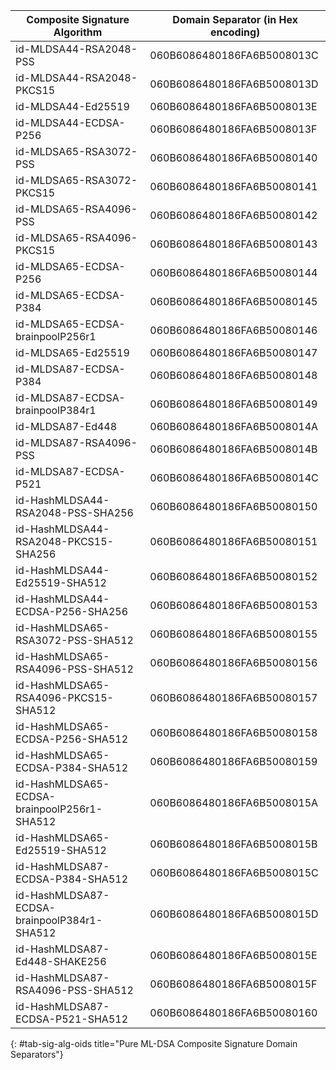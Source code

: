| Composite Signature Algorithm                | Domain Separator (in Hex encoding)|
| -------------------------------------------  | --------------------------------- |
| id-MLDSA44-RSA2048-PSS                         | 060B6086480186FA6B5008013C |
| id-MLDSA44-RSA2048-PKCS15                      | 060B6086480186FA6B5008013D |
| id-MLDSA44-Ed25519                             | 060B6086480186FA6B5008013E |
| id-MLDSA44-ECDSA-P256                          | 060B6086480186FA6B5008013F |
| id-MLDSA65-RSA3072-PSS                         | 060B6086480186FA6B50080140 |
| id-MLDSA65-RSA3072-PKCS15                      | 060B6086480186FA6B50080141 |
| id-MLDSA65-RSA4096-PSS                         | 060B6086480186FA6B50080142 |
| id-MLDSA65-RSA4096-PKCS15                      | 060B6086480186FA6B50080143 |
| id-MLDSA65-ECDSA-P256                          | 060B6086480186FA6B50080144 |
| id-MLDSA65-ECDSA-P384                          | 060B6086480186FA6B50080145 |
| id-MLDSA65-ECDSA-brainpoolP256r1               | 060B6086480186FA6B50080146 |
| id-MLDSA65-Ed25519                             | 060B6086480186FA6B50080147 |
| id-MLDSA87-ECDSA-P384                          | 060B6086480186FA6B50080148 |
| id-MLDSA87-ECDSA-brainpoolP384r1               | 060B6086480186FA6B50080149 |
| id-MLDSA87-Ed448                               | 060B6086480186FA6B5008014A |
| id-MLDSA87-RSA4096-PSS                         | 060B6086480186FA6B5008014B |
| id-MLDSA87-ECDSA-P521                          | 060B6086480186FA6B5008014C |
| id-HashMLDSA44-RSA2048-PSS-SHA256              | 060B6086480186FA6B50080150 |
| id-HashMLDSA44-RSA2048-PKCS15-SHA256           | 060B6086480186FA6B50080151 |
| id-HashMLDSA44-Ed25519-SHA512                  | 060B6086480186FA6B50080152 |
| id-HashMLDSA44-ECDSA-P256-SHA256               | 060B6086480186FA6B50080153 |
| id-HashMLDSA65-RSA3072-PSS-SHA512              | 060B6086480186FA6B50080155 |
| id-HashMLDSA65-RSA4096-PSS-SHA512              | 060B6086480186FA6B50080156 |
| id-HashMLDSA65-RSA4096-PKCS15-SHA512           | 060B6086480186FA6B50080157 |
| id-HashMLDSA65-ECDSA-P256-SHA512               | 060B6086480186FA6B50080158 |
| id-HashMLDSA65-ECDSA-P384-SHA512               | 060B6086480186FA6B50080159 |
| id-HashMLDSA65-ECDSA-brainpoolP256r1-SHA512    | 060B6086480186FA6B5008015A |
| id-HashMLDSA65-Ed25519-SHA512                  | 060B6086480186FA6B5008015B |
| id-HashMLDSA87-ECDSA-P384-SHA512               | 060B6086480186FA6B5008015C |
| id-HashMLDSA87-ECDSA-brainpoolP384r1-SHA512    | 060B6086480186FA6B5008015D |
| id-HashMLDSA87-Ed448-SHAKE256                  | 060B6086480186FA6B5008015E |
| id-HashMLDSA87-RSA4096-PSS-SHA512              | 060B6086480186FA6B5008015F |
| id-HashMLDSA87-ECDSA-P521-SHA512               | 060B6086480186FA6B50080160 |
{: #tab-sig-alg-oids title="Pure ML-DSA Composite Signature Domain Separators"}